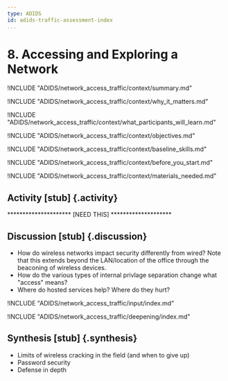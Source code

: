 ```yaml
---
type: ADIDS
id: adids-traffic-assessment-index
...
```


# 8. Accessing and Exploring a Network

<!-- ![](content/images/network_access.png "") -->

!INCLUDE "ADIDS/network_access_traffic/context/summary.md"

<!-- Why The Topic Matters -->

!INCLUDE "ADIDS/network_access_traffic/context/why_it_matters.md"

<!--  What Participants Will Learn -->

!INCLUDE "ADIDS/network_access_traffic/context/what_participants_will_learn.md"

<!-- Objectives {.sidebar} -->

!INCLUDE "ADIDS/network_access_traffic/context/objectives.md"

<!-- Baseline Skills -->

!INCLUDE "ADIDS/network_access_traffic/context/baseline_skills.md"

<!-- Before you Start -->

!INCLUDE "ADIDS/network_access_traffic/context/before_you_start.md"

<!-- Materials Needed [stub] -->

!INCLUDE "ADIDS/network_access_traffic/context/materials_needed.md"

## Activity [stub] {.activity} 

<!-- !INCLUDE "ADIDS/network_access_traffic/activity/index.md -->

********************* [NEED THIS] ********************

## Discussion [stub] {.discussion}

  * How do wireless networks impact security differently from wired?  Note that this extends beyond the LAN/location of the office through the beaconing of wireless devices.
  * How do the various types of internal privlage separation change what "access" means?
  * Where do hosted services help?  Where do they hurt?

<!-- ## Input [stub] {.input} -->

!INCLUDE "ADIDS/network_access_traffic/input/index.md"

<!-- ## Deepening [stub] {.deepening} -->

!INCLUDE "ADIDS/network_access_traffic/deepening/index.md"

## Synthesis [stub] {.synthesis}

<?A good training habit is to always summarize the session. Talk about what happened in the session, some of the results of the discussion, what issues were discussed, what solutions were made, and give some more time for participants to ask more questions before the session is closed.?>

* Limits of wireless cracking in the field (and when to give up)
* Password security
* Defense in depth
